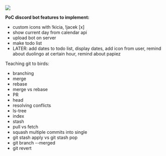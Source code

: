 <img src="src/main/resources/assets/borb.gif"/>

<b>PoC discord bot features to implement:</b>
- custom icons with !kicia, !jacek [x]
- show current day from calendar api
- upload bot on server
- make todo list
- LATER: add dates to todo list, display dates, add icon from user, remind about duolingo at certain hour, remind about papiez


Teaching git to birds:
- branching
- merge
- rebase
- merge vs rebase
- PR 
- head
- resolving conflicts
- ls-tree
- index
- stash
- pull vs fetch
- squash multiple commits into single
- git stash apply vs git stash pop
- git branch --merged
- git revert